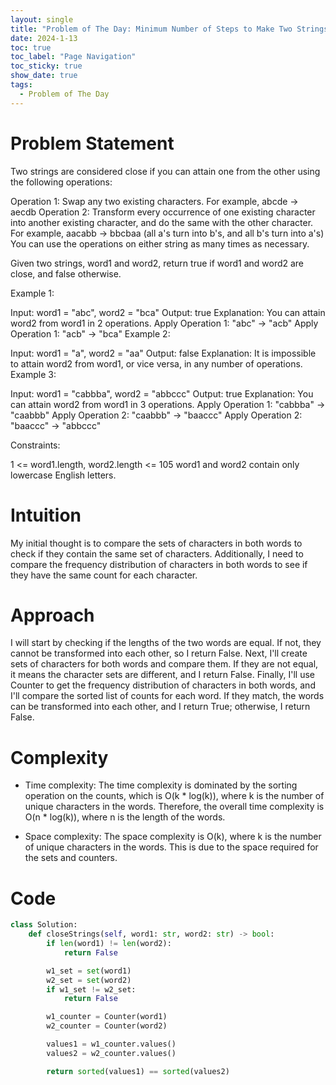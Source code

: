 ```yaml
---
layout: single
title: "Problem of The Day: Minimum Number of Steps to Make Two Strings Anagram"
date: 2024-1-13
toc: true
toc_label: "Page Navigation"
toc_sticky: true
show_date: true
tags:
  - Problem of The Day
---
```

# Problem Statement

Two strings are considered close if you can attain one from the other using the following operations:

Operation 1: Swap any two existing characters.
For example, abcde -> aecdb
Operation 2: Transform every occurrence of one existing character into another existing character, and do the same with the other character.
For example, aacabb -> bbcbaa (all a's turn into b's, and all b's turn into a's)
You can use the operations on either string as many times as necessary.

Given two strings, word1 and word2, return true if word1 and word2 are close, and false otherwise.

 

Example 1:

Input: word1 = "abc", word2 = "bca"
Output: true
Explanation: You can attain word2 from word1 in 2 operations.
Apply Operation 1: "abc" -> "acb"
Apply Operation 1: "acb" -> "bca"
Example 2:

Input: word1 = "a", word2 = "aa"
Output: false
Explanation: It is impossible to attain word2 from word1, or vice versa, in any number of operations.
Example 3:

Input: word1 = "cabbba", word2 = "abbccc"
Output: true
Explanation: You can attain word2 from word1 in 3 operations.
Apply Operation 1: "cabbba" -> "caabbb"
Apply Operation 2: "caabbb" -> "baaccc"
Apply Operation 2: "baaccc" -> "abbccc"
 

Constraints:

1 <= word1.length, word2.length <= 105
word1 and word2 contain only lowercase English letters.

# Intuition
My initial thought is to compare the sets of characters in both words to check if they contain the same set of characters. Additionally, I need to compare the frequency distribution of characters in both words to see if they have the same count for each character.

# Approach
I will start by checking if the lengths of the two words are equal. If not, they cannot be transformed into each other, so I return False. Next, I'll create sets of characters for both words and compare them. If they are not equal, it means the character sets are different, and I return False. Finally, I'll use Counter to get the frequency distribution of characters in both words, and I'll compare the sorted list of counts for each word. If they match, the words can be transformed into each other, and I return True; otherwise, I return False. 

# Complexity
- Time complexity:
The time complexity is dominated by the sorting operation on the counts, which is O(k * log(k)), where k is the number of unique characters in the words. Therefore, the overall time complexity is O(n * log(k)), where n is the length of the words.

- Space complexity:
The space complexity is O(k), where k is the number of unique characters in the words. This is due to the space required for the sets and counters. 

# Code
```python
class Solution:
    def closeStrings(self, word1: str, word2: str) -> bool:
        if len(word1) != len(word2):
            return False

        w1_set = set(word1)
        w2_set = set(word2)
        if w1_set != w2_set:
            return False

        w1_counter = Counter(word1)
        w2_counter = Counter(word2)

        values1 = w1_counter.values()
        values2 = w2_counter.values()

        return sorted(values1) == sorted(values2)

```